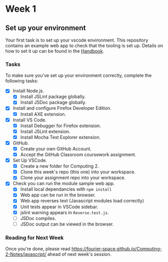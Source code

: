 # Week 1
## Set up your environment
Your first task is to set up your vscode environment.
This repository contains an example web app to check that the tooling is set up.
Details on how to set it up can be found in the
[Handbook](https://github.com/fourier-space/Computing-2-Applications).

### Tasks

To make sure you've set up your environment correctly,
complete the following tasks:

* [x] Install Node.js.
  * [x] Install JSLint package globally.
  * [x] Install JSDoc package globally.
* [x] Install and configure Firefox Developer Edition.
  * [x] Install AXE extension.
* [x] Install VS Code.
  * [x] Install Debugger for Firefox extension.
  * [x] Install JSLint extension.
  * [x] Install Mocha Test Explorer extension.
* [x] GitHub.
  * [x] Create your own GitHub Account.
  * [x] Accept the GitHub Classroom coursework assignment.
* [x] Set Up VSCode.
  * [x] Create a new folder for Computing 2.
  * [x] Clone this week's repo (this one) into your workspace.
  * [x] Clone your assignment repo into your workspace.
* [x] Check you can run the module sample web app.
  * [x] Install local dependancies with `npm install`
  * [x] Web app can be run in the browser.
  * [x] Web app reverses text (Javascript modules load correctly)
  * [x] Unit tests appear in VSCode sidebar.
  * [x] jslint warning appears in `Reverse.test.js`.
  * [ ] JSDoc compiles.
  * [ ] JSDoc output can be viewed in the browser.

### Reading for Next Week
Once you're done, please read
https://fourier-space.github.io/Computing-2-Notes/javascript/
ahead of next week's session.
